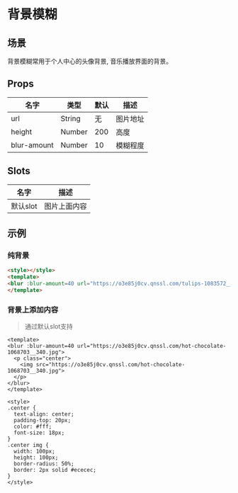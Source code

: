 # 背景模糊

## 场景

背景模糊常用于个人中心的头像背景, 音乐播放界面的背景。

## Props

| 名字 | 类型 | 默认 | 描述 |
|-----|-----|-----|-----|
| url | String | 无 | 图片地址 |
| height | Number | 200 | 高度 |
| blur-amount| Number | 10 | 模糊程度 |


## Slots


| 名字  | 描述 |
|-----|-----|
| 默认slot | 图片上面内容 |


## 示例

### 纯背景

``` html
<style></style>
<template>
<blur :blur-amount=40 url="https://o3e85j0cv.qnssl.com/tulips-1083572__340.jpg"></blur>
</template>
```

### 背景上添加内容

> 通过默认slot支持

``` vux height=200 components=Blur
<template>
<blur :blur-amount=40 url="https://o3e85j0cv.qnssl.com/hot-chocolate-1068703__340.jpg">
  <p class="center">
    <img src="https://o3e85j0cv.qnssl.com/hot-chocolate-1068703__340.jpg">
  </p>
</blur>
</template>

<style>
.center {
  text-align: center;
  padding-top: 20px;
  color: #fff;
  font-size: 18px;
}
.center img {
  width: 100px;
  height: 100px;
  border-radius: 50%;
  border: 2px solid #ececec;
}
</style>
```
